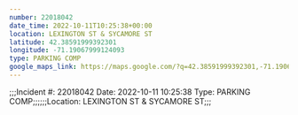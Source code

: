 ```yaml
---
number: 22018042
date_time: 2022-10-11T10:25:38+00:00
location: LEXINGTON ST & SYCAMORE ST
latitude: 42.38591999392301
longitude: -71.19067999124093
type: PARKING COMP
google_maps_link: https://maps.google.com/?q=42.38591999392301,-71.19067999124093
---
```


;;;Incident #: 22018042  Date: 2022-10-11 10:25:38   Type: PARKING COMP;;;;;;Location: LEXINGTON ST & SYCAMORE ST;;;
